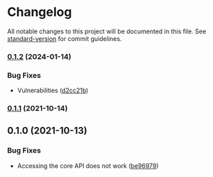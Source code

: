 # Changelog

All notable changes to this project will be documented in this file. See [standard-version](https://github.com/conventional-changelog/standard-version) for commit guidelines.

### [0.1.2](https://github.com/nicolasdao/puffy-web/compare/v0.1.1...v0.1.2) (2024-01-14)


### Bug Fixes

* Vulnerabilities ([d2cc21b](https://github.com/nicolasdao/puffy-web/commit/d2cc21b9e839493562560fac53407067b97e8038))

### [0.1.1](https://github.com/nicolasdao/puffy-web/compare/v0.1.0...v0.1.1) (2021-10-14)

## 0.1.0 (2021-10-13)


### Bug Fixes

* Accessing the core API does not work ([be96979](https://github.com/nicolasdao/puffy-web/commit/be96979f43ae8a89337a074744975b6ae73b6d5d))
